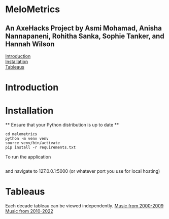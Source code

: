 # MeloMetrics
## An AxeHacks Project by Asmi Mohamad, Anisha Nannapaneni, Rohitha Sanka, Sophie Tanker, and Hannah Wilson

[Introduction](#Introduction)<br/>
[Installation](#Installation)<br/>
[Tableaus](#Tableaus)</br>

# Introduction


# Installation
** Ensure that your Python distribution is up to date **

```git clone https://github.com/sophtank/melometrics.git
cd melometrics
python -m venv venv
source venv/bin/activate
pip install -r requirements.txt
```
To run the application
```flask run
```
and navigate to 127.0.0.1:5000 (or whatever port you use for local hosting)

# Tableaus
Each decade tableau can be viewed independently.
[Music from 2000-2009](https://public.tableau.com/app/profile/anisha.nannapaneni/viz/axe_hacks/Dashboard1)
[Music from 2010-2022](https://public.tableau.com/app/profile/hannah.wilson6751/viz/testbook1_17106001231640/Dashboard3)